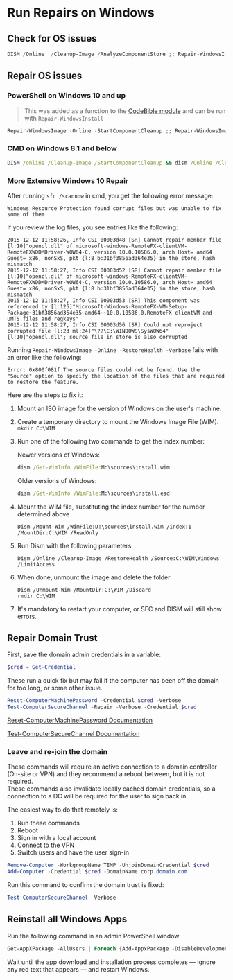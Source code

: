 # Run Repairs on Windows

## Check for OS issues

```PowerShell
DISM /Online  /Cleanup-Image /AnalyzeComponentStore ;; Repair-WindowsImage -Online -ScanHealth ;; Repair-Volume -DriveLetter C
```

## Repair OS issues

### PowerShell on Windows 10 and up

> This was added as a function to the [CodeBible module](https://github.com/HersheyTaichou/CodeBible-Module) and can be run with `Repair-WindowsInstall`

```PowerShell
Repair-WindowsImage -Online -StartComponentCleanup ;; Repair-WindowsImage -Online -RestoreHealth -Verbose ;; sfc /scannow ;; Repair-Volume -DriveLetter C -Scan -Verbose ;; findstr /c:"[SR]" $ENV:windir\Logs\CBS\CBS.log >"$env:TEMP\sfcdetails_$(Get-date -Format 'yyyy-MM-dd_HHmm').txt"
```

### CMD on Windows 8.1 and below

```bat
DISM /online /Cleanup-Image /StartComponentCleanup && dism /Online /Cleanup-Image /RestoreHealth && sfc /scannow && chkdsk C: &&  findstr /c:"[SR]" %windir%\Logs\CBS\CBS.log >"C:\temp\sfcdetails1.txt"
```

### More Extensive Windows 10 Repair

After running `sfc /scannow` in cmd, you get the following error message:

```text
Windows Resource Protection found corrupt files but was unable to fix some of them.
```

If you review the log files, you see entries like the following:

```text
2015-12-12 11:58:26, Info CSI 00003d48 [SR] Cannot repair member file [l:10]"opencl.dll" of microsoft-windows-RemoteFX-clientVM-RemoteFXWDDMDriver-WOW64-C, version 10.0.10586.0, arch Host= amd64 Guest= x86, nonSxS, pkt {l:8 b:31bf3856ad364e35} in the store, hash mismatch
2015-12-12 11:58:27, Info CSI 00003d52 [SR] Cannot repair member file [l:10]"opencl.dll" of microsoft-windows-RemoteFX-clientVM-RemoteFXWDDMDriver-WOW64-C, version 10.0.10586.0, arch Host= amd64 Guest= x86, nonSxS, pkt {l:8 b:31bf3856ad364e35} in the store, hash mismatch
2015-12-12 11:58:27, Info CSI 00003d53 [SR] This component was referenced by [l:125]"Microsoft-Windows-RemoteFX-VM-Setup-Package~31bf3856ad364e35~amd64~~10.0.10586.0.RemoteFX clientVM and UMTS files and regkeys"
2015-12-12 11:58:27, Info CSI 00003d56 [SR] Could not reproject corrupted file [l:23 ml:24]"\??\C:\WINDOWS\SysWOW64"[l:10]"opencl.dll"; source file in store is also corrupted
```

Running `Repair-WindowsImage -Online -RestoreHealth -Verbose` fails with an error like the following:

```text
Error: 0x800f081f The source files could not be found. Use the "Source" option to specify the location of the files that are required to restore the feature.
```

Here are the steps to fix it:

1. Mount an ISO image for the version of Windows on the user's machine.
2. Create a temporary directory to mount the Windows Image File (WIM).  
`mkdir C:\WIM`
3. Run one of the following two commands to get the index number:

    Newer versions of Windows:

    ```cmd
    dism /Get-WimInfo /WimFile:M:\sources\install.wim
    ```

    Older versions of Windows:

    ```cmd
    dism /Get-WimInfo /WimFile:M:\sources\install.esd
    ```

4. Mount the WIM file, substituting the index number for the number determined above

    ```CMD
    Dism /Mount-Wim /WimFile:D:\sources\install.wim /index:1 /MountDir:C:\WIM /ReadOnly
    ```

5. Run Dism with the following parameters.

    ```CMD
    Dism /Online /Cleanup-Image /RestoreHealth /Source:C:\WIM\Windows /LimitAccess
    ```

6. When done, unmount the image and delete the folder

    ```CMD
    Dism /Unmount-Wim /MountDir:C:\WIM /Discard 
    rmdir C:\WIM
    ```

7. It's mandatory to restart your computer, or SFC and DISM will still show errors.

## Repair Domain Trust

First, save the domain admin credentials in a variable:

```PowerShell
$cred = Get-Credential
```

These run a quick fix but may fail if the computer has been off the domain for too long, or some other issue.

```PowerShell
Reset-ComputerMachinePassword -Credential $cred -Verbose
Test-ComputerSecureChannel -Repair -Verbose -Credential $cred
```

[Reset-ComputerMachinePassword Documentation](https://learn.microsoft.com/en-us/powershell/module/microsoft.powershell.management/reset-computermachinepassword)

[Test-ComputerSecureChannel Documentation](https://learn.microsoft.com/en-us/powershell/module/microsoft.powershell.management/test-computersecurechannel)

### Leave and re-join the domain

These commands will require an active connection to a domain controller (On-site or VPN) and they recommend a reboot between, but it is not required.  
These commands also invalidate locally cached domain credentials, so a connection to a DC will be required for the user to sign back in.

The easiest way to do that remotely is:

1. Run these commands
2. Reboot
3. Sign in with a local account
4. Connect to the VPN
5. Switch users and have the user sign-in

```PowerShell
Remove-Computer -WorkgroupName TEMP -UnjoinDomainCredential $cred
Add-Computer -Credential $cred -DomainName corp.domain.com
```

Run this command to confirm the domain trust is fixed:

```PowerShell
Test-ComputerSecureChannel -Verbose
```

## Reinstall all Windows Apps

Run the following command in an admin PowerShell window

```PowerShell
Get-AppXPackage -AllUsers | Foreach {Add-AppxPackage -DisableDevelopmentMode -Register "$($_.InstallLocation)\AppXManifest.xml"}
```

Wait until the app download and installation process completes — ignore any red text that appears — and restart Windows.
